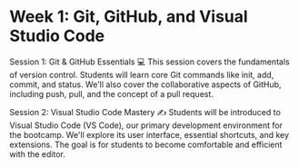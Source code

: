 # Week 1: Git, GitHub, and Visual Studio Code

Session 1: Git & GitHub Essentials 💻
This session covers the fundamentals of version control. Students will learn core Git commands like init, add, commit, and status. We'll also cover the collaborative aspects of GitHub, including push, pull, and the concept of a pull request.

Session 2: Visual Studio Code Mastery ✍️
Students will be introduced to Visual Studio Code (VS Code), our primary development environment for the bootcamp. We'll explore its user interface, essential shortcuts, and key extensions. The goal is for students to become comfortable and efficient with the editor.
